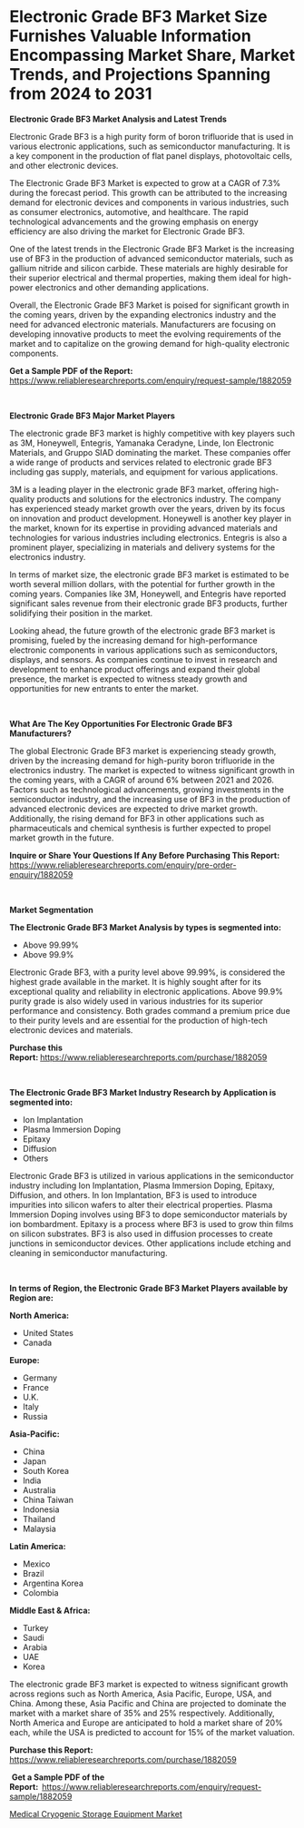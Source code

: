<p><h1>Electronic Grade BF3 Market Size Furnishes Valuable Information Encompassing Market Share, Market Trends, and Projections Spanning from 2024 to 2031</h1></p><p><strong>Electronic Grade BF3 Market Analysis and Latest Trends</strong></p>
<p><p>Electronic Grade BF3 is a high purity form of boron trifluoride that is used in various electronic applications, such as semiconductor manufacturing. It is a key component in the production of flat panel displays, photovoltaic cells, and other electronic devices.</p><p>The Electronic Grade BF3 Market is expected to grow at a CAGR of 7.3% during the forecast period. This growth can be attributed to the increasing demand for electronic devices and components in various industries, such as consumer electronics, automotive, and healthcare. The rapid technological advancements and the growing emphasis on energy efficiency are also driving the market for Electronic Grade BF3.</p><p>One of the latest trends in the Electronic Grade BF3 Market is the increasing use of BF3 in the production of advanced semiconductor materials, such as gallium nitride and silicon carbide. These materials are highly desirable for their superior electrical and thermal properties, making them ideal for high-power electronics and other demanding applications.</p><p>Overall, the Electronic Grade BF3 Market is poised for significant growth in the coming years, driven by the expanding electronics industry and the need for advanced electronic materials. Manufacturers are focusing on developing innovative products to meet the evolving requirements of the market and to capitalize on the growing demand for high-quality electronic components.</p></p>
<p><strong>Get a Sample PDF of the Report:&nbsp;</strong> <a href="https://www.reliableresearchreports.com/enquiry/request-sample/1882059">https://www.reliableresearchreports.com/enquiry/request-sample/1882059</a></p>
<p>&nbsp;</p>
<p><strong>Electronic Grade BF3 Major Market Players</strong></p>
<p><p>The electronic grade BF3 market is highly competitive with key players such as 3M, Honeywell, Entegris, Yamanaka Ceradyne, Linde, Ion Electronic Materials, and Gruppo SIAD dominating the market. These companies offer a wide range of products and services related to electronic grade BF3 including gas supply, materials, and equipment for various applications.</p><p>3M is a leading player in the electronic grade BF3 market, offering high-quality products and solutions for the electronics industry. The company has experienced steady market growth over the years, driven by its focus on innovation and product development. Honeywell is another key player in the market, known for its expertise in providing advanced materials and technologies for various industries including electronics. Entegris is also a prominent player, specializing in materials and delivery systems for the electronics industry.</p><p>In terms of market size, the electronic grade BF3 market is estimated to be worth several million dollars, with the potential for further growth in the coming years. Companies like 3M, Honeywell, and Entegris have reported significant sales revenue from their electronic grade BF3 products, further solidifying their position in the market.</p><p>Looking ahead, the future growth of the electronic grade BF3 market is promising, fueled by the increasing demand for high-performance electronic components in various applications such as semiconductors, displays, and sensors. As companies continue to invest in research and development to enhance product offerings and expand their global presence, the market is expected to witness steady growth and opportunities for new entrants to enter the market.</p></p>
<p>&nbsp;</p>
<p><strong>What Are The Key Opportunities For Electronic Grade BF3 Manufacturers?</strong></p>
<p><p>The global Electronic Grade BF3 market is experiencing steady growth, driven by the increasing demand for high-purity boron trifluoride in the electronics industry. The market is expected to witness significant growth in the coming years, with a CAGR of around 6% between 2021 and 2026. Factors such as technological advancements, growing investments in the semiconductor industry, and the increasing use of BF3 in the production of advanced electronic devices are expected to drive market growth. Additionally, the rising demand for BF3 in other applications such as pharmaceuticals and chemical synthesis is further expected to propel market growth in the future.</p></p>
<p><strong>Inquire or Share Your Questions If Any Before Purchasing This Report:</strong> <a href="https://www.reliableresearchreports.com/enquiry/pre-order-enquiry/1882059">https://www.reliableresearchreports.com/enquiry/pre-order-enquiry/1882059</a></p>
<p>&nbsp;</p>
<p><strong>Market Segmentation</strong></p>
<p><strong>The Electronic Grade BF3 Market Analysis by types is segmented into:</strong></p>
<p><ul><li>Above 99.99%</li><li>Above 99.9%</li></ul></p>
<p><p>Electronic Grade BF3, with a purity level above 99.99%, is considered the highest grade available in the market. It is highly sought after for its exceptional quality and reliability in electronic applications. Above 99.9% purity grade is also widely used in various industries for its superior performance and consistency. Both grades command a premium price due to their purity levels and are essential for the production of high-tech electronic devices and materials.</p></p>
<p><strong>Purchase this Report:&nbsp;</strong><a href="https://www.reliableresearchreports.com/purchase/1882059">https://www.reliableresearchreports.com/purchase/1882059</a></p>
<p>&nbsp;</p>
<p><strong>The Electronic Grade BF3 Market Industry Research by Application is segmented into:</strong></p>
<p><ul><li>Ion Implantation</li><li>Plasma Immersion Doping</li><li>Epitaxy</li><li>Diffusion</li><li>Others</li></ul></p>
<p><p>Electronic Grade BF3 is utilized in various applications in the semiconductor industry including Ion Implantation, Plasma Immersion Doping, Epitaxy, Diffusion, and others. In Ion Implantation, BF3 is used to introduce impurities into silicon wafers to alter their electrical properties. Plasma Immersion Doping involves using BF3 to dope semiconductor materials by ion bombardment. Epitaxy is a process where BF3 is used to grow thin films on silicon substrates. BF3 is also used in diffusion processes to create junctions in semiconductor devices. Other applications include etching and cleaning in semiconductor manufacturing.</p></p>
<p>&nbsp;</p>
<p><strong>In terms of Region, the Electronic Grade BF3 Market Players available by Region are:</strong></p>
<p>
    <p> <strong> North America: </strong>
        <ul>
            <li>United States</li>
            <li>Canada</li>
        </ul>
        </p> 
    <p> <strong> Europe: </strong>
        <ul>
            <li>Germany</li>
            <li>France</li>
            <li>U.K.</li>
            <li>Italy</li>
            <li>Russia</li>
        </ul>
        </p> 
    <p> <strong> Asia-Pacific: </strong>
        <ul>
            <li>China</li>
            <li>Japan</li>
            <li>South Korea</li>
            <li>India</li>
            <li>Australia</li>
            <li>China Taiwan</li>
            <li>Indonesia</li>
            <li>Thailand</li>
            <li>Malaysia</li>
        </ul>
        </p> 
    <p> <strong> Latin America: </strong>
        <ul>
            <li>Mexico</li>
            <li>Brazil</li>
            <li>Argentina Korea</li>
            <li>Colombia</li>
        </ul>
        </p> 
    <p> <strong> Middle East & Africa: </strong>
        <ul>
            <li>Turkey</li>
            <li>Saudi</li>
            <li>Arabia</li>
            <li>UAE</li>
            <li>Korea</li>
        </ul>
    </p>
    </p>
<p><p>The electronic grade BF3 market is expected to witness significant growth across regions such as North America, Asia Pacific, Europe, USA, and China. Among these, Asia Pacific and China are projected to dominate the market with a market share of 35% and 25% respectively. Additionally, North America and Europe are anticipated to hold a market share of 20% each, while the USA is predicted to account for 15% of the market valuation.</p></p>
<p><strong>Purchase this Report: </strong><a href="https://www.reliableresearchreports.com/purchase/1882059">https://www.reliableresearchreports.com/purchase/1882059</a></p>
<p>&nbsp;<strong>Get a Sample PDF of the Report:&nbsp;&nbsp;</strong><a href="https://www.reliableresearchreports.com/enquiry/request-sample/1882059">https://www.reliableresearchreports.com/enquiry/request-sample/1882059</a></p>
<p><strong></strong></p>
<p><p><a href="https://eight-handstand-8fb.notion.site/Medical-Cryogenic-Storage-Equipment-Market-Research-Report-Reveals-The-Latest-Trends-And-Opportuniti-45cfa9c113db4b5490cccb267cf91b39">Medical Cryogenic Storage Equipment Market</a></p></p>